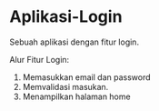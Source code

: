# Aplikasi-Login
Sebuah aplikasi dengan fitur login.  

Alur Fitur Login:  
1. Memasukkan email dan password
2. Memvalidasi masukan.  
3. Menampilkan halaman home  
